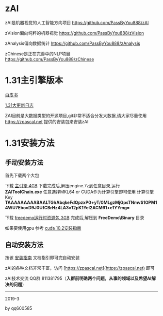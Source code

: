 # zAI

zAI是机器视觉的人工智能方向项目 https://github.com/PassByYou888/zAI

zVision偏向纯粹的机器视觉 https://github.com/PassByYou888/zVision

zAnalysis偏向数据统计 https://github.com/PassByYou888/zAnalysis

zChinese是正在完善中的NLP项目 https://github.com/PassByYou888/zChinese

# 1.31主引擎版本

[白皮书](https://zpascal.net/AI%E7%99%BD%E7%9A%AE%E4%B9%A6.pdf)

[1.31大更新日志](http://zpascal.net/1.31%E6%9B%B4%E6%96%B0%E6%97%A5%E5%BF%97.pdf)

ZAI目前是大数据类型的开源项目,git非常不适合分发大数据,请大家尽量使用 https://zpascal.net 提供的安装包来安装zAI

# 1.31安装方法

## 手动安装方法

首先下载两个大包

下载 [主引擎 4GB](https://zpascal.net/download/github/Engine.zip) 下载完成后,解压engine.7z到任意目录,运行 **ZAIToolChain.exe** 任意选择MKL64 or CUDA作为计算引擎即可使用 计算引擎Key **TAAAAAAAAABAALTGhAbqkeFdQpzxP0+yT/0MLgzMjGpsTNmvS1OPM14WU7EbovD9J0UfCBrHz4LA3v12pK1YeI2ACM61+e1YYmg=**

下载 [freedemo运行时资源包 3GB](https://zpascal.net/download/github/FreeDemoBinary.zip) 完成后,解压到 **FreeDemo\Binary** 目录

如果要使用gpu 参考 [cuda 10.2安装指南](https://zpascal.net/ZAI-CUDA%E5%AE%89%E8%A3%85%E6%8C%87%E5%8D%97.pdf)


## 自动安装方法

按该 [安装指南](http://zpascal.net/Z-AI1.3%E5%AE%89%E8%A3%85%E6%8C%87%E5%8D%97.pdf) 文档指引即可完自动安装


zAI的各种文档非常丰富，访问 [https://zpascal.net](https://zpascal.net) 即可

zAI技术交流 QQ群 811381795（**入群前明确两个问题，从事的领域以及希望AI解决的问题**）

----------

2019-3

by qq600585
